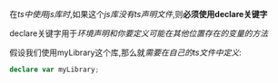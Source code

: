在*ts中使用js库时*,如果这个*js库没有ts声明文件*,则**必须使用declare关键字**

declare关键字用于*环境声明和你要定义可能在其他位置存在的变量的方法*

假设我们使用myLibrary这个库,那么就*需要在自己的ts文件中定义*:

```ts
declare var myLibrary;
```

